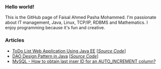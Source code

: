 ### Hello world!

This is the GitHub page of Faisal Ahmed Pasha Mohammed. I'm passionate about IT management, Java, Linux, TCP/IP, RDBMS and Mathematics. I enjoy programming because it's fun and creative.
    

### Articles
  * <a href="blog/todo-web-application-using-java-ee/">ToDo List Web Application Using Java EE</a>  [*<a href="https://github.com/faimoh/todowebapp">Source Code</a>*] <br />
  * <a href="blog/dao-design-pattern-in-java/">DAO Design Pattern in Java</a> [*<a href="https://github.com/faimoh/dao-design-pattern">Source Code</a>*] <br />
  * <a href="blog/mysql-how- to-obtain-last-insert-ID-for-an-AUTO_INCREMENT-column/">MySQL - How to obtain last inser ID for an AUTO_INCREMENT column?</a> <br/>

    
